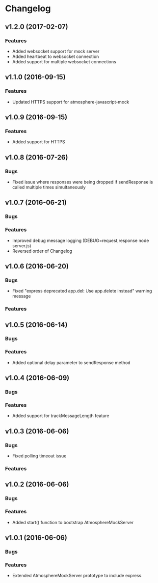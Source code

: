 # Changelog

## v1.2.0 (2017-02-07)
### Features
- Added websocket support for mock server
- Added heartbeat to websocket connection
- Added support for multiple websocket connections

## v1.1.0 (2016-09-15)
### Features
- Updated HTTPS support for atmosphere-javascript-mock

## v1.0.9 (2016-09-15)
### Features
- Added support for HTTPS

## v1.0.8 (2016-07-26)
### Bugs
- Fixed issue where responses were being dropped if sendResponse is called multiple times simultaneously

## v1.0.7 (2016-06-21)
### Bugs
### Features
- Improved debug message logging (DEBUG=request,response node server.js)
- Reversed order of Changelog

## v1.0.6 (2016-06-20)
### Bugs
- Fixed "express deprecated app.del: Use app.delete instead" warning message
### Features

## v1.0.5 (2016-06-14)
### Bugs
### Features
- Added optional delay parameter to sendResponse method

## v1.0.4 (2016-06-09)
### Bugs
### Features
- Added support for trackMessageLength feature

## v1.0.3 (2016-06-06)
### Bugs
- Fixed polling timeout issue
### Features

## v1.0.2 (2016-06-06)
### Bugs
### Features
- Added start() function to bootstrap AtmosphereMockServer

## v1.0.1 (2016-06-06)
### Bugs
### Features
- Extended AtmosphereMockServer prototype to include express